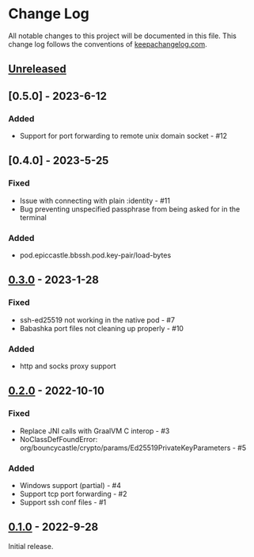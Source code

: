 # Change Log
All notable changes to this project will be documented in this file. This change log follows the conventions of [keepachangelog.com](http://keepachangelog.com/).

## [Unreleased]

## [0.5.0] - 2023-6-12

### Added
- Support for port forwarding to remote unix domain socket - #12

## [0.4.0] - 2023-5-25

### Fixed
- Issue with connecting with plain :identity - #11
- Bug preventing unspecified passphrase from being asked for in the terminal

### Added
- pod.epiccastle.bbssh.pod.key-pair/load-bytes

## [0.3.0] - 2023-1-28

### Fixed
- ssh-ed25519 not working in the native pod - #7
- Babashka port files not cleaning up properly - #10

### Added
- http and socks proxy support

## [0.2.0] - 2022-10-10

### Fixed
- Replace JNI calls with GraalVM C interop - #3
- NoClassDefFoundError: org/bouncycastle/crypto/params/Ed25519PrivateKeyParameters - #5

### Added
- Windows support (partial) - #4
- Support tcp port forwarding - #2
- Support ssh conf files - #1

## [0.1.0] - 2022-9-28
Initial release.

[Unreleased]: https://github.com/epiccastle/bbssh/compare/v0.3.0...HEAD
[0.3.0]: https://github.com/epiccastle/bbssh/compare/v0.2.0...v0.3.0
[0.2.0]: https://github.com/epiccastle/bbssh/compare/v0.1.0...v0.2.0
[0.1.0]: https://github.com/epiccastle/bbssh/tree/v0.1.0
